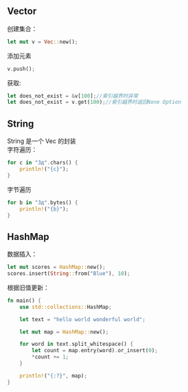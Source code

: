 ## Vector  
创建集合：  
```rust 
let mut v = Vec::new();  
```
添加元素  
```rust 
v.push();  
```
获取:  
```rust 
let does_not_exist = &v[100];//索引越界时异常  
let does_not_exist = v.get(100);//索引越界时返回None Option  
```
## String
String 是一个 Vec<u8> 的封装  
字符遍历： 
```rust 
for c in "Зд".chars() {  
    println!("{c}");  
}  
```
字节遍历  
```rust 
for b in "Зд".bytes() {  
    println!("{b}");  
}  
```
## HashMap
数据插入：
```rust 
let mut scores = HashMap::new();  
scores.insert(String::from("Blue"), 10);  
```

根据旧值更新：
```rust
fn main() {
    use std::collections::HashMap;

    let text = "hello world wonderful world";

    let mut map = HashMap::new();

    for word in text.split_whitespace() {
        let count = map.entry(word).or_insert(0);
        *count += 1;
    }

    println!("{:?}", map);
}

```